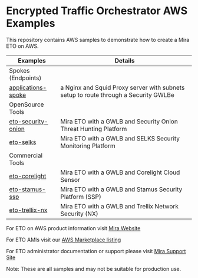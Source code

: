 # Encrypted Traffic Orchestrator AWS Examples

This repository contains AWS samples to demonstrate how to create a Mira ETO on AWS.

| Examples | Details |
| ----------|---------|
| Spokes (Endpoints) |
| [applications-spoke](1az-applications-spoke)| a Nginx and Squid Proxy server with subnets setup to route through a Security GWLBe |
| OpenSource Tools |
| [eto-security-onion](1az-security-eto-security-onion) | Mira ETO with a GWLB and Security Onion Threat Hunting Platform |
| [eto-selks](1az-security-eto-selks) | Mira ETO with a GWLB and SELKS Security Monitoring Platform |
| Commercial Tools |
| [eto-corelight](1az-security-eto-corelight) | Mira ETO with a GWLB and Corelight Cloud Sensor |
| [eto-stamus-ssp](1az-security-eto-stamus-ssp) | Mira ETO with a GWLB and Stamus Security Platform (SSP) |
| [eto-trellix-nx](1az-security-eto-trellix-nx) | Mira ETO with a GWLB and Trellix Network Security (NX) |

For ETO on AWS product information visit [Mira Website](https://mirasecurity.com/how-mira-works/eto-aws/)

For ETO AMIs visit our [AWS Marketplace listing](https://aws.amazon.com/marketplace/seller-profile?id=seller-vh5fkitegcazg)

For ETO administrator documentation or support please visit [Mira Support Site](https://support.mirasecurity.com)

Note: These are all samples and may not be suitable for production use.
